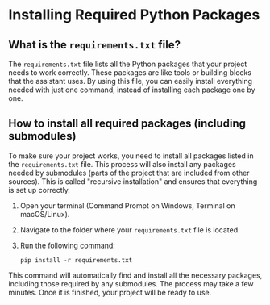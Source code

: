 # Installing Required Python Packages

## What is the `requirements.txt` file?

The `requirements.txt` file lists all the Python packages that your project needs to work correctly. These packages are like tools or building blocks that the assistant uses. By using this file, you can easily install everything needed with just one command, instead of installing each package one by one.

## How to install all required packages (including submodules)

To make sure your project works, you need to install all packages listed in the `requirements.txt` file. This process will also install any packages needed by submodules (parts of the project that are included from other sources). This is called "recursive installation" and ensures that everything is set up correctly.

1. Open your terminal (Command Prompt on Windows, Terminal on macOS/Linux).
2. Navigate to the folder where your `requirements.txt` file is located.
3. Run the following command:

   ```
   pip install -r requirements.txt
   ```

This command will automatically find and install all the necessary packages, including those required by any submodules. The process may take a few minutes. Once it is finished, your project will be ready to use.